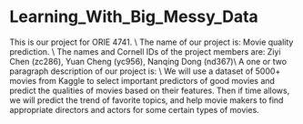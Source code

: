 # Learning_With_Big_Messy_Data

This is our project for ORIE 4741.  \\
The name of our project is: Movie quality prediction.  \\
The names and Cornell IDs of the project members are: Ziyi Chen (zc286), Yuan Cheng (yc956), Nanqing Dong (nd367)\\
A one or two paragraph description of our project is: \\
  We will use a dataset of 5000+ movies from Kaggle to select important predictors of good movies and predict the qualities of movies based on their features. Then if time allows, we will predict the trend of favorite topics, and help movie makers to find appropriate directors and actors for some certain types of movies. 
